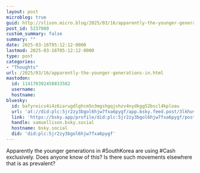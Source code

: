 ```yaml
---
layout: post
microblog: true
guid: http://slison.micro.blog/2025/03/16/apparently-the-younger-generations-in.html
post_id: 5237080
custom_summary: false
summary: ""
date: 2025-03-16T05:12:12-0000
lastmod: 2025-03-16T05:12:12-0000
type: post
categories:
- "Thoughts"
url: /2025/03/16/apparently-the-younger-generations-in.html
mastodon:
  id: 114170392458833582
  username: 
  hostname: 
bluesky:
  id: bafyreics4i4z6iarugdlghcm5n3mgshgqjshzv4nydkgg52bscl4kploau
  url: 'at://did:plc:5jr2zy3bgol6hjw7fxa6pygf/app.bsky.feed.post/3lkhuvl6ow52r'
  link: 'https://bsky.app/profile/did:plc:5jr2zy3bgol6hjw7fxa6pygf/post/3lkhuvl6ow52r'
  handle: samuellison.bsky.social
  hostname: bsky.social
  did: 'did:plc:5jr2zy3bgol6hjw7fxa6pygf'
---
```

Apparently the younger generations in #SouthKorea are using #Cash exclusively. Does anyone know of this? Is there such movements elsewhere that is as prevalent?
